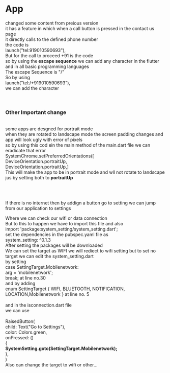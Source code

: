 
# App
changed some content from preious version<br>
it has a feature in which when a call button is pressed in the contact us page<br>
it directly calls to the defined phone number<br>
the code is <br>
launch("tel:919010590693"),<br>
But for the call to proceed +91 is the code<br>
so by using the<b> escape sequence</b> we can add any character in the flutter and in all basic programming languages<br>
The escape Sequence is "/"<br>
  So by using <br>
  launch("tel:/+919010590693"),<br>
  we can add the character<br>
     <br><br>
     <h3>Other Important change</h3><br>
     some apps are desgned for portrait mode <br>
     when they are rotated to landscape mode the screen padding changes and app will look ugly with error of pixels<br>
     so by using this cod ein the main method of the main.dart file we can eradicate that error<br>
      SystemChrome.setPreferredOrientations([<br>
    DeviceOrientation.portraitUp,<br>
    DeviceOrientation.portraitUp,]<br>
    This will make the app to be in portrait mode and wll not rotate to landscape jus by setting both to <b>portraitUp</b>


<br><br>
<p>If there is no internet then by addign a button go to setting we can jump from our application to settings </p>
Where we can check our wifi or data connection <br>
But to this to happen we have to import this file and also <br>
import 'package:system_setting/system_setting.dart';<br>
set the dependencies in the pubspec.yaml file as<br>
system_setting: ^0.1.3<br>
After setting the packages will be downloaded <br>
We can set the target as WIFI we will rediect to wifi setting but to set no target we can edit the system_setting.dart <br>
by setting <br>
case SettingTarget.Mobilenetwork:<br>
        arg = 'mobilenetwork';<br>
        break;       at line no.30<br>
        and by adding <br>
        enum SettingTarget { WIFI, BLUETOOTH, NOTIFICATION, LOCATION,Mobilenetwork  } at line no. 5<br><br>
and in the isconnection.dart file <br>
we can use<br><br>
 RaisedButton(<br>
             child: Text("Go to Settings"),<br>
             color: Colors.green,<br>
             onPressed: ()<br>
             {<br>
                 <b>SystemSetting.goto(SettingTarget.Mobilenetwork);</b><br>
             },<br>
                 )<br>
Also can change the target to wifi or other...




     